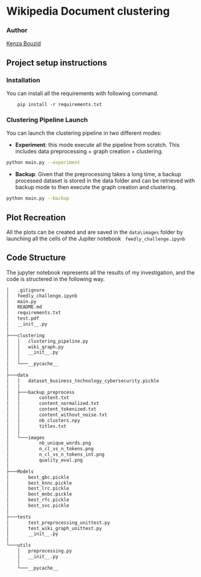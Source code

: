 # Wikipedia Document clustering

### Author
[Kenza Bouzid](https://github.com/KenzaB27)

## Project setup instructions

### Installation

You can install all the requirements with following command.
```
    pip install -r requirements.txt
```

### Clustering Pipeline Launch 
You can launch the clustering pipeline in two different modes:
* **Experiment**: this mode execute all the pipeline from scratch. This includes data preprocessing + graph creation + clustering. 
```bash
python main.py --experiment
```
* **Backup**: Given that the preprocessing takes a long time, a backup processed dataset is stored in the data folder and can be retrieved with backup mode to then execute the graph creation and clustering.
```bash
python main.py --backup 
```
## Plot Recreation

All the plots can be created and are saved in the ```data\images``` folder by launching all the cells of the Jupiter notebook ``` feedly_challenge.ipynb``` 

## Code Structure

The jupyter notebook represents all the results of my investigation, and the code is structered in the following way.
```bash
│   .gitignore
│   feedly_challenge.ipynb
│   main.py
│   README.md
│   requirements.txt
│   test.pdf
│   __init__.py
│
├───clustering
│   │   clustering_pipeline.py
│   │   wiki_graph.py
│   │   __init__.py
│   │
│   └───__pycache__
│
├───data
│   │   dataset_business_technology_cybersecurity.pickle
│   │
│   ├───backup_preprocess
│   │       content.txt
│   │       content_normalized.txt
│   │       content_tokenized.txt
│   │       content_without_noise.txt
│   │       nb_clusters.npy
│   │       titles.txt
│   │
│   └───images
│           nb_unique_words.png
│           n_cl_vs_n_tokens.png
│           n_cl_vs_n_tokens_int.png
│           quality_eval.png
│
├───Models
│       best_gbc.pickle
│       best_knnc.pickle
│       best_lrc.pickle
│       best_mnbc.pickle
│       best_rfc.pickle
│       best_svc.pickle
│
├───tests
│       test_preprocessing_unittest.py
│       test_wiki_graph_unittest.py
│       __init__.py
│
└───utils
    │   preprocessing.py
    │   __init__.py
    │
    └───__pycache__
```

